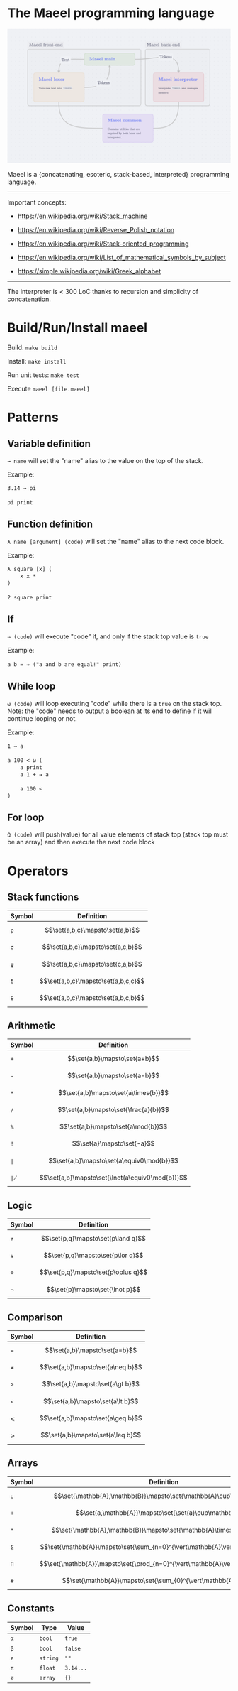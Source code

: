 # The Maeel programming language

![](./structure.png)

Maeel is a {concatenating, esoteric, stack-based, interpreted} programming language.

---
Important concepts:

- https://en.wikipedia.org/wiki/Stack_machine
- https://en.wikipedia.org/wiki/Reverse_Polish_notation
- https://en.wikipedia.org/wiki/Stack-oriented_programming

- https://en.wikipedia.org/wiki/List_of_mathematical_symbols_by_subject
- https://simple.wikipedia.org/wiki/Greek_alphabet

---
The interpreter is < 300 LoC thanks to recursion and simplicity of concatenation.

# Build/Run/Install maeel

Build: `make build`

Install: `make install`

Run unit tests: `make test`

Execute `maeel [file.maeel]`

# Patterns

## Variable definition

`→ name` will set the "name" alias to the value on the top of the stack.

Example:

```
3.14 → pi

pi print
```

## Function definition

`λ name [argument] (code)` will set the "name" alias to the next code block.

Example:

```
λ square [x] (
    x x *
)

2 square print
```

## If

`⇒ (code)` will execute "code" if, and only if the stack top value is `true`

Example:

`a b = ⇒ ("a and b are equal!" print)`

## While loop

`ω (code)` will loop executing "code" while there is a `true` on the stack top. Note: the "code" needs to output a boolean at its end to define if it will continue looping or not.

Example:

```
1 → a

a 100 < ω (
    a print
    a 1 + → a

    a 100 <
)
```

## For loop

`Ω (code)` will push(value) for all value elements of stack top (stack top must be an array) and then execute the next code block

# Operators

## Stack functions

| Symbol | Definition         |
|---     |---                 |
| `ρ`    | $$\set{a,b,c}\mapsto\set{a,b}$$ |
| `σ`    | $$\set{a,b,c}\mapsto\set{a,c,b}$$ |
| `ψ`    | $$\set{a,b,c}\mapsto\set{c,a,b}$$ |
| `δ`    | $$\set{a,b,c}\mapsto\set{a,b,c,c}$$ |
| `θ`    | $$\set{a,b,c}\mapsto\set{a,b,c,b}$$ |

## Arithmetic

| Symbol | Definition       |
|---     |---               |
| `+`    | $$\set{a,b}\mapsto\set{a+b}$$
| `-`    | $$\set{a,b}\mapsto\set{a-b}$$
| `*`    | $$\set{a,b}\mapsto\set{a\times{b}}$$
| `/`    | $$\set{a,b}\mapsto\set{\frac{a}{b}}$$
| `%`    | $$\set{a,b}\mapsto\set{a\mod{b}}$$
| `!`    | $$\set{a}\mapsto\set{-a}$$
| `∣`    | $$\set{a,b}\mapsto\set{a\equiv0\mod{b}}$$
| `∤`    | $$\set{a,b}\mapsto\set{\lnot(a\equiv0\mod{b})}$$

## Logic

| Symbol | Definition         |
|---     |---                 |
| `∧`    | $$\set{p,q}\mapsto\set{p\land q}$$
| `∨`    | $$\set{p,q}\mapsto\set{p\lor q}$$
| `⊕`    | $$\set{p,q}\mapsto\set{p\oplus q}$$
| `¬`    | $$\set{p}\mapsto\set{\lnot p}$$

## Comparison

| Symbol | Definition          |
|---     |---                  |
| `=`    | $$\set{a,b}\mapsto\set{a=b}$$
| `≠`    | $$\set{a,b}\mapsto\set{a\neq b}$$
| `>`    | $$\set{a,b}\mapsto\set{a\gt b}$$
| `<`    | $$\set{a,b}\mapsto\set{a\lt b}$$
| `⩽`    | $$\set{a,b}\mapsto\set{a\geq b}$$
| `⩾`    | $$\set{a,b}\mapsto\set{a\leq b}$$

## Arrays

| Symbol | Definition         |
|---     |---                 |
| `∪`    | $$\set{\mathbb{A},\mathbb{B}}\mapsto\set{\mathbb{A}\cup\mathbb{B}}$$
| `+`    | $$\set{a,\mathbb{A}}\mapsto\set{\set{a}\cup\mathbb{A}}$$
| `*`    | $$\set{\mathbb{A},\mathbb{B}}\mapsto\set{\mathbb{A}\times\mathbb{B}}$$
| `Σ`    | $$\set{\mathbb{A}}\mapsto\set{\sum_{n=0}^{\vert\mathbb{A}\vert}\mathbb{A}_n}$$
| `Π`    | $$\set{\mathbb{A}}\mapsto\set{\prod_{n=0}^{\vert\mathbb{A}\vert}\mathbb{A}_n}$$
| `#`    | $$\set{\mathbb{A}}\mapsto\set{\sum_{0}^{\vert\mathbb{A}\vert}1}$$

## Constants

| Symbol | Type     | Value     |
|---     |---       |---        |
| `α`    | `bool`   | `true`    |
| `β`    | `bool`   | `false`   |
| `ε`    | `string` | `""`      |
| `π`    | `float`  | `3.14...` |
| `∅`    | `array`  | `{}`      |
